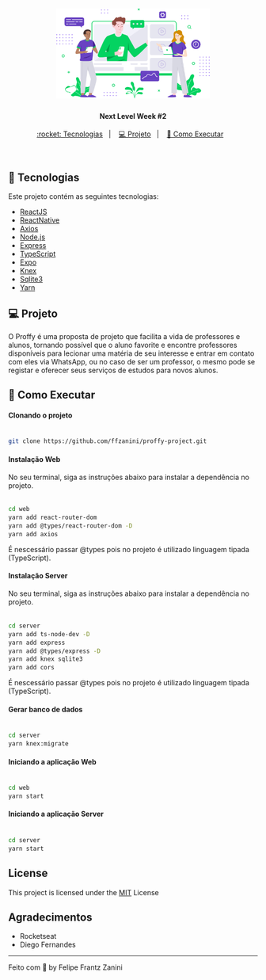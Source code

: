 <h1 align="center">
    <img alt="proffy-landing" src="web/src/assets/images/landing.svg" width="310px" />
</h1>

<h4 align="center">
  Next Level Week #2
</h4>

<p align="center">
  <a href="#rocket-tecnologias"> :rocket: Tecnologias</a>&nbsp;&nbsp;&nbsp;|&nbsp;&nbsp;&nbsp;
  <a href="#-projeto">💻 Projeto</a>&nbsp;&nbsp;&nbsp;|&nbsp;&nbsp;&nbsp;
  <a href="#-como-executar">🔖 Como Executar</a>&nbsp;&nbsp;&nbsp;
</p>

<br>

## :rocket: Tecnologias

Este projeto contém as seguintes tecnologias:

- [ReactJS](https://reactjs.org)
- [ReactNative](https://reactnative.dev/)
- [Axios](https://github.com/axios/axios)
- [Node.js](https://nodejs.org/en/)
- [Express](https://expressjs.com/pt-br/)
- [TypeScript](https://www.typescriptlang.org/)
- [Expo](https://expo.io/)
- [Knex](http://knexjs.org/)
- [Sqlite3](https://www.sqlite.org/index.html)
- [Yarn](https://yarnpkg.com/)

## 💻 Projeto

O Proffy é uma proposta de projeto que facilita a vida de professores e alunos, tornando possível que o aluno favorite e encontre professores disponíveis para lecionar uma matéria de seu interesse e entrar em contato com eles via WhatsApp, ou no caso de ser um professor, o mesmo pode se registar e oferecer seus serviços de estudos para novos alunos.

## 🔖 Como Executar

#### Clonando o projeto
```sh

git clone https://github.com/ffzanini/proffy-project.git

```
#### Instalação Web
No seu terminal, siga as instruções abaixo para instalar a dependência no projeto.
```sh

cd web
yarn add react-router-dom
yarn add @types/react-router-dom -D
yarn add axios

```
É nescessário passar @types pois no projeto é utilizado linguagem tipada (TypeScript).

#### Instalação Server
No seu terminal, siga as instruções abaixo para instalar a dependência no projeto.
```sh

cd server
yarn add ts-node-dev -D
yarn add express
yarn add @types/express -D
yarn add knex sqlite3
yarn add cors

```
É nescessário passar @types pois no projeto é utilizado linguagem tipada (TypeScript).

#### Gerar banco de dados
```sh

cd server
yarn knex:migrate

```

#### Iniciando a aplicação Web
```sh

cd web
yarn start

```

#### Iniciando a aplicação Server
```sh

cd server
yarn start

```

## License
<p align="justify">
This project is licensed under the <a href="https://github.com/ffzanini/proffy-project/blob/master/LICENSE">MIT<a/> License
</p>
    
## Agradecimentos

* Rocketseat
* Diego Fernandes

---

Feito com 💙 by Felipe Frantz Zanini